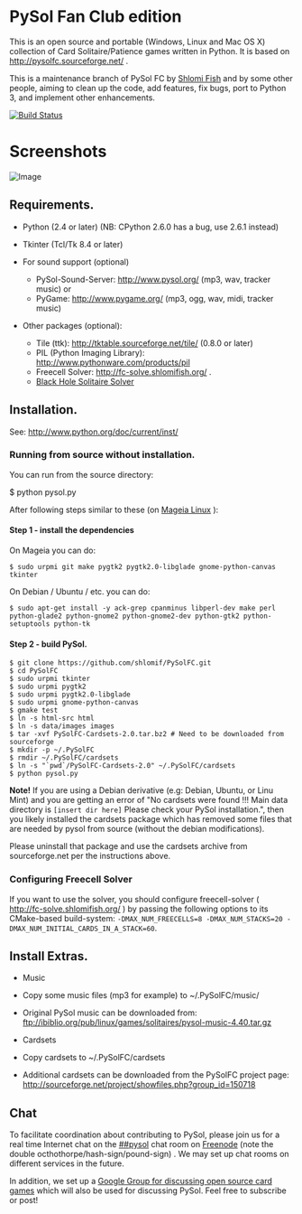 # PySol Fan Club edition

This is an open source and portable (Windows, Linux and Mac OS X) collection
of Card Solitaire/Patience games written in Python. It is based on
http://pysolfc.sourceforge.net/ .

This is a maintenance branch of PySol FC by [Shlomi
Fish](http://www.shlomifish.org/) and by some other
people, aiming to clean up the code, add features, fix bugs, port to Python
3, and implement other enhancements.

[![Build Status](https://travis-ci.org/shlomif/PySolFC.svg?branch=shlomif--main-branch--master)](https://travis-ci.org/shlomif/PySolFC)

# Screenshots

![Image](<http://i.imgur.com/jQkTGwf.jpg>)

## Requirements.

- Python (2.4 or later) (NB: CPython 2.6.0 has a bug, use 2.6.1 instead)
- Tkinter (Tcl/Tk 8.4 or later)

- For sound support (optional)
  - PySol-Sound-Server: http://www.pysol.org/ (mp3, wav, tracker music)
  or
  - PyGame: http://www.pygame.org/ (mp3, ogg, wav, midi, tracker music)

- Other packages (optional):
  - Tile (ttk): http://tktable.sourceforge.net/tile/ (0.8.0 or later)
  - PIL (Python Imaging Library): http://www.pythonware.com/products/pil
  - Freecell Solver: http://fc-solve.shlomifish.org/ .
  - [Black Hole Solitaire Solver](http://www.shlomifish.org/open-source/projects/black-hole-solitaire-solver/)

## Installation.

See: http://www.python.org/doc/current/inst/

### Running from source without installation.

You can run from the source directory:

$ python pysol.py

After following steps similar to these (on
[Mageia Linux](http://www.mageia.org/) ):

#### Step 1 - install the dependencies

On Mageia you can do:

```
$ sudo urpmi git make pygtk2 pygtk2.0-libglade gnome-python-canvas tkinter
```

On Debian / Ubuntu / etc. you can do:

```
$ sudo apt-get install -y ack-grep cpanminus libperl-dev make perl python-glade2 python-gnome2 python-gnome2-dev python-gtk2 python-setuptools python-tk

```

#### Step 2 - build PySol.

```
$ git clone https://github.com/shlomif/PySolFC.git
$ cd PySolFC
$ sudo urpmi tkinter
$ sudo urpmi pygtk2
$ sudo urpmi pygtk2.0-libglade
$ sudo urpmi gnome-python-canvas
$ gmake test
$ ln -s html-src html
$ ln -s data/images images
$ tar -xvf PySolFC-Cardsets-2.0.tar.bz2 # Need to be downloaded from sourceforge
$ mkdir -p ~/.PySolFC
$ rmdir ~/.PySolFC/cardsets
$ ln -s "`pwd`/PySolFC-Cardsets-2.0" ~/.PySolFC/cardsets
$ python pysol.py
```

<b>Note!</b> If you are using a Debian derivative (e.g: Debian, Ubuntu, or
Linu Mint) and you are getting an error of "No cardsets were found !!! Main
data directory is `[insert dir here]` Please check your PySol installation.",
then you likely installed the cardsets package which has removed some files
that are needed by pysol from source (without the debian modifications).

Please uninstall that package and use the cardsets archive from sourceforge.net
per the instructions above.

### Configuring Freecell Solver

If you want to use the solver, you should configure freecell-solver
( http://fc-solve.shlomifish.org/ ) by passing the following options
to its CMake-based build-system:
`-DMAX_NUM_FREECELLS=8 -DMAX_NUM_STACKS=20 -DMAX_NUM_INITIAL_CARDS_IN_A_STACK=60`.

## Install Extras.

- Music
 - Copy some music files (mp3 for example) to ~/.PySolFC/music/

 - Original PySol music can be downloaded from:
   ftp://ibiblio.org/pub/linux/games/solitaires/pysol-music-4.40.tar.gz

- Cardsets
 - Copy cardsets to ~/.PySolFC/cardsets

 - Additional cardsets can be downloaded from the PySolFC project page:
   http://sourceforge.net/project/showfiles.php?group_id=150718

## Chat

To facilitate coordination about contributing to PySol, please join us for a
real time Internet chat on
the <a href="irc://irc.freenode.net/##pysol">##pysol</a> chat room on
[Freenode](http://freenode.net/) (note the double
octhothorpe/hash-sign/pound-sign) .  We may set up
chat rooms on different services in the future.

In addition, we set up a
[Google Group for discussing open source card games](https://groups.google.com/forum/#!forum/foss-card-games)
which will also be used for discussing PySol. Feel free to subscribe or post!
